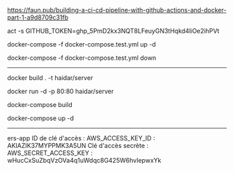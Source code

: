 https://faun.pub/building-a-ci-cd-pipeline-with-github-actions-and-docker-part-1-a9d8709c31fb


act -s GITHUB_TOKEN=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

docker-compose -f docker-compose.test.yml up -d

docker-compose -f docker-compose.test.yml down






------------------

docker build . -t haidar/server

docker run -d -p 80:80 haidar/server

docker-compose build

docker-compose up -d

---------------------



ers-app
ID de clé d'accès : AWS_ACCESS_KEY_ID : AKIAZIK37MYPPMK3A5UN
Clé d'accès secrète : AWS_SECRET_ACCESS_KEY : wHucCxSuZbqVzOVa4q1uWdqc8G425W6hvIepwxYk



